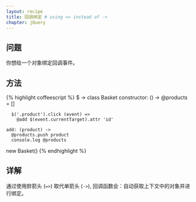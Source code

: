 ```yaml
---
layout: recipe
title: 回调绑定 # using => instead of ->
chapter: jQuery
---
```

## 问题

你想给一个对象绑定回调事件。

## 方法

{% highlight coffeescript %}
$ ->
  class Basket
    constructor: () ->
      @products = []

      $('.product').click (event) =>
        @add $(event.currentTarget).attr 'id'

    add: (product) ->
      @products.push product
      console.log @products

  new Basket()
{% endhighlight %}

## 详解

通过使用胖箭头 (`=>`) 取代单箭头 (`->`), 回调函数会：自动获取上下文中的对象并进行绑定。
